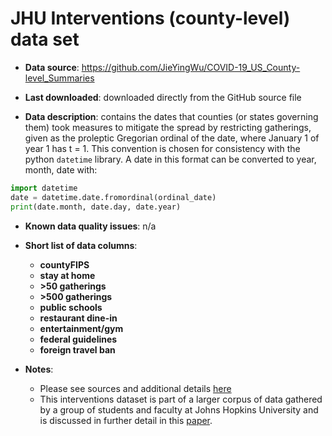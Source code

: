 # JHU Interventions (county-level) data set 

- **Data source**: https://github.com/JieYingWu/COVID-19_US_County-level_Summaries

- **Last downloaded**: downloaded directly from the GitHub source file

- **Data description**: contains the dates that counties (or states governing them) took measures to mitigate the spread by restricting gatherings, given as the proleptic Gregorian ordinal of the date, where January 1 of year 1 has t = 1. This convention is chosen for consistency with the python `datetime` library. A date in this format can be converted to year, month, date with:
```python
import datetime
date = datetime.date.fromordinal(ordinal_date)
print(date.month, date.day, date.year)
```

- **Known data quality issues**: n/a

- **Short list of data columns**: 
	- **countyFIPS**
	- **stay at home**
	- **>50 gatherings**
	- **>500 gatherings**
	- **public schools**
	- **restaurant dine-in**
	- **entertainment/gym**
	- **federal guidelines**
	- **foreign travel ban**

- **Notes**:
	- Please see sources and additional details [here](https://github.com/JieYingWu/COVID-19_US_County-level_Summaries/tree/master/data)
	- This interventions dataset is part of a larger corpus of data gathered by a group of students and faculty at Johns Hopkins University and is discussed in further detail in this [paper](https://arxiv.org/abs/2004.00756).